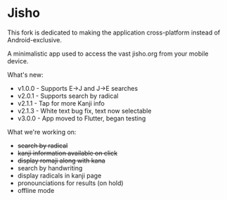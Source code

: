 # Jisho

This fork is dedicated to making the application cross-platform instead of Android-exclusive.

A minimalistic app used to access the vast jisho.org from your mobile device. 

What's new:
* v1.0.0 - Supports E->J and J->E searches
* v2.0.1 - Supports search by radical
* v2.1.1 - Tap for more Kanji info
* v2.1.3 - White text bug fix, text now selectable
* v3.0.0 - App moved to Flutter, began testing

What we're working on:
* ~~search by radical~~
* ~~kanji information available on click~~
* ~~display romaji along with kana~~
* search by handwriting
* display radicals in kanji page
* pronounciations for results (on hold)
* offline mode

